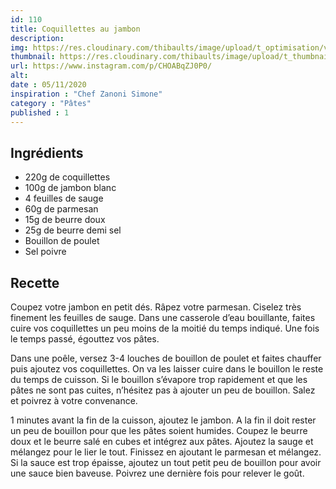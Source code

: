 ```yaml
---
id: 110
title: Coquillettes au jambon
description: 
img: https://res.cloudinary.com/thibaults/image/upload/t_optimisation/v1604766884/Recipes/20201104_coquillettes_jambon.jpg
thumbnail: https://res.cloudinary.com/thibaults/image/upload/t_thumbnail_josie/v1604766884/Recipes/20201104_coquillettes_jambon.jpg
url: https://www.instagram.com/p/CHOABqZJ0P0/
alt: 
date : 05/11/2020
inspiration : "Chef Zanoni Simone"
category : "Pâtes"
published : 1
---
```


## Ingrédients
 - 220g de coquillettes
 - 100g de jambon blanc
 - 4 feuilles de sauge
 - 60g de parmesan
 - 15g de beurre doux
 - 25g de beurre demi sel
 - Bouillon de poulet
 - Sel poivre

## Recette
Coupez votre jambon en petit dés. Râpez votre parmesan. Ciselez très finement les feuilles de sauge. Dans une casserole d’eau bouillante, faites cuire vos coquillettes un peu moins de la moitié du temps indiqué. Une fois le temps passé, égouttez vos pâtes.

Dans une poêle, versez 3-4 louches de bouillon de poulet et faites chauffer puis ajoutez vos coquillettes. On va les laisser cuire dans le bouillon le reste du temps de cuisson. Si le bouillon s’évapore trop rapidement et que les pâtes ne sont pas cuites, n’hésitez pas à ajouter un peu de bouillon. Salez et poivrez à votre convenance.

1 minutes avant la fin de la cuisson, ajoutez le jambon. A la fin il doit rester un peu de bouillon pour que les pâtes soient humides. Coupez le beurre doux et le beurre salé en cubes et intégrez aux pâtes. Ajoutez la sauge et mélangez pour le lier le tout. Finissez en ajoutant le parmesan et mélangez. Si la sauce est trop épaisse, ajoutez un tout petit peu de bouillon pour avoir une sauce bien baveuse. Poivrez une dernière fois pour relever le goût.